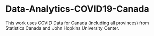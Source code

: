 # Data-Analytics-COVID19-Canada
This work uses COVID Data for Canada (including all provinces) from Statistics Canada and John Hopkins University Center.
